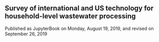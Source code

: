 ## Survey of international and US technology for household-level wastewater processing

Published as JupyterBook on Monday, August 19, 2019, and revised on September 26, 2019
